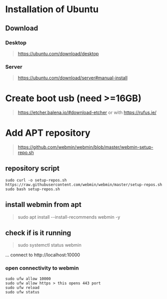 # Installation of Ubuntu

## Download

### Desktop
> https://ubuntu.com/download/desktop

### Server
> https://ubuntu.com/download/server#manual-install

# Create boot usb (need >=16GB)
> https://etcher.balena.io/#download-etcher
or with
> https://rufus.ie/


# 
# Add APT repository
> https://github.com/webmin/webmin/blob/master/webmin-setup-repo.sh

## repository script
```
sudo curl -o setup-repos.sh https://raw.githubusercontent.com/webmin/webmin/master/setup-repos.sh
sudo bash setup-repos.sh
```
## install webmin from apt
> sudo apt install --install-recommends webmin -y

## check if is it running
> sudo systemctl status webmin

... connect to http://localhost:10000

### open connectivity to webmin
```
sudo ufw allow 10000
sudo ufw allow https > this opens 443 port
sudo ufw reload
sudo ufw status
```
